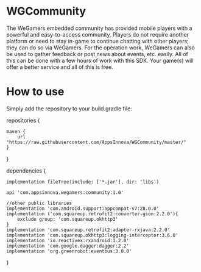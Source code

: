# WGCommunity
The WeGamers embedded community has provided mobile players with a powerful and easy-to-access community. Players do not require another platform or need to stay in-game to continue chatting with other players; they can do so via WeGamers. For the operation work, WeGamers can also be used to gather feedback or post news about events, etc. easily. All of this can be done with a few hours of work with this SDK. Your game(s) will offer a better service and all of this is free.

# How to use

Simply add the repository to your build.gradle file:

repositories {

    maven {
        url "https://raw.githubusercontent.com/AppsInnova/WGCommunity/master/"
    }

}

dependencies {

    implementation fileTree(include: ['*.jar'], dir: 'libs')

    api 'com.appsinnova.wegamers:community:1.0'
    
    //other public libraries
    implementation 'com.android.support:appcompat-v7:28.0.0'
    implementation ('com.squareup.retrofit2:converter-gson:2.2.0'){
        exclude group: 'com.squareup.okhttp3'
    }
    implementation 'com.squareup.retrofit2:adapter-rxjava:2.2.0'
    implementation 'com.squareup.okhttp3:logging-interceptor:3.6.0'
    implementation 'io.reactivex:rxandroid:1.2.0'
    implementation 'com.google.dagger:dagger:2.2'
    implementation 'org.greenrobot:eventbus:3.0.0'

}
